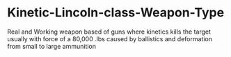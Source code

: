 # Kinetic-Lincoln-class-Weapon-Type
Real and Working weapon based of guns where kinetics kills the target usually with force of a 80,000 .lbs caused by ballistics and deformation from small to large ammunition
